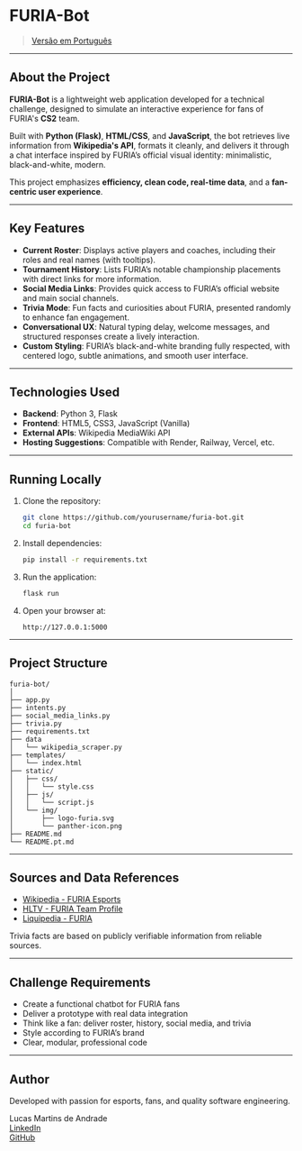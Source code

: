 # FURIA-Bot

&#x20;&#x20;

> [Versão em Português](./README.pt.md)

---

## About the Project

**FURIA-Bot** is a lightweight web application developed for a technical challenge, designed to simulate an interactive experience for fans of FURIA's **CS2** team.

Built with **Python (Flask)**, **HTML/CSS**, and **JavaScript**, the bot retrieves live information from **Wikipedia's API**, formats it cleanly, and delivers it through a chat interface inspired by FURIA’s official visual identity: minimalistic, black-and-white, modern.

This project emphasizes **efficiency, clean code, real-time data**, and a **fan-centric user experience**.

---

##  Key Features

- **Current Roster**: Displays active players and coaches, including their roles and real names (with tooltips).
- **Tournament History**: Lists FURIA’s notable championship placements with direct links for more information.
- **Social Media Links**: Provides quick access to FURIA’s official website and main social channels.
- **Trivia Mode**: Fun facts and curiosities about FURIA, presented randomly to enhance fan engagement.
- **Conversational UX**: Natural typing delay, welcome messages, and structured responses create a lively interaction.
- **Custom Styling**: FURIA’s black-and-white branding fully respected, with centered logo, subtle animations, and smooth user interface.

---

## Technologies Used

- **Backend**: Python 3, Flask
- **Frontend**: HTML5, CSS3, JavaScript (Vanilla)
- **External APIs**: Wikipedia MediaWiki API
- **Hosting Suggestions**: Compatible with Render, Railway, Vercel, etc.

---

## Running Locally

1. Clone the repository:

   ```bash
   git clone https://github.com/yourusername/furia-bot.git
   cd furia-bot
   ```

2. Install dependencies:

   ```bash
   pip install -r requirements.txt
   ```

3. Run the application:

   ```bash
   flask run
   ```

4. Open your browser at:

   ```
   http://127.0.0.1:5000
   ```

---

## Project Structure

```plaintext
furia-bot/
│
├── app.py
├── intents.py
├── social_media_links.py
├── trivia.py
├── requirements.txt
├── data
│   └── wikipedia_scraper.py
├── templates/
│   └── index.html
├── static/
│   ├── css/
│   │   └── style.css
│   ├── js/
│   │   └── script.js
│   └── img/
│       ├── logo-furia.svg
│       └── panther-icon.png
├── README.md
└── README.pt.md
```

---

## Sources and Data References

- [Wikipedia - FURIA Esports](https://pt.wikipedia.org/wiki/Furia_Esports)
- [HLTV - FURIA Team Profile](https://www.hltv.org/team/8297/furia)
- [Liquipedia - FURIA](https://liquipedia.net/counterstrike/FURIA)

Trivia facts are based on publicly verifiable information from reliable sources.

---

## Challenge Requirements

- Create a functional chatbot for FURIA fans
- Deliver a prototype with real data integration
- Think like a fan: deliver roster, history, social media, and trivia
- Style according to FURIA’s brand
- Clear, modular, professional code

---

## Author

Developed with passion for esports, fans, and quality software engineering.

Lucas Martins de Andrade\
[LinkedIn](https://www.linkedin.com/in/lucas-martins-de-andrade-64043724/)\
[GitHub](https://github.com/lucasmartins-92)

